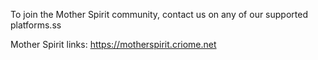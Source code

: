 To join the Mother Spirit community,
contact us on any of our supported platforms.ss


Mother Spirit links:
https://motherspirit.criome.net
